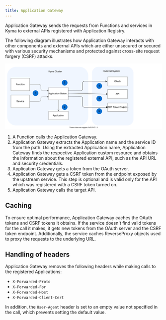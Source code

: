 ```yaml
---
title: Application Gateway
---
```


Application Gateway sends the requests from Functions and services in Kyma to external APIs registered with Application Registry.

<!-- TODO 1: Describe difference between standalone and Compass scenarios -->
The following diagram illustrates how Application Gateway interacts with other components and external APIs
which are either unsecured or secured with various security mechanisms and protected against cross-site request forgery (CSRF) attacks.

![Application Gateway Diagram](assets/ac-architecture-proxy-service.svg)

1. A Function calls the Application Gateway. 
2. Application Gateway extracts the Application name and the service ID from the path. Using the extracted Application name, Application Gateway finds the respective Application custom resource and obtains the information about the registered external API, such as the API URL and security credentials.
3. Application Gateway gets a token from the OAuth server.
4. Application Gateway gets a CSRF token from the endpoint exposed by the upstream service. This step is optional and is valid only for the API which was registered with a CSRF token turned on.
5. Application Gateway calls the target API.

## Caching

To ensure optimal performance, Application Gateway caches the OAuth tokens and CSRF tokens it obtains. If the service doesn't find valid tokens for the call it makes, it gets new tokens from the OAuth server and the CSRF token endpoint.
Additionally, the service caches ReverseProxy objects used to proxy the requests to the underlying URL.

## Handling of headers

Application Gateway removes the following headers while making calls to the registered Applications:

- `X-Forwarded-Proto`
- `X-Forwarded-For`
- `X-Forwarded-Host`
- `X-Forwarded-Client-Cert`

In addition, the `User-Agent` header is set to an empty value not specified in the call, which prevents setting the default value.